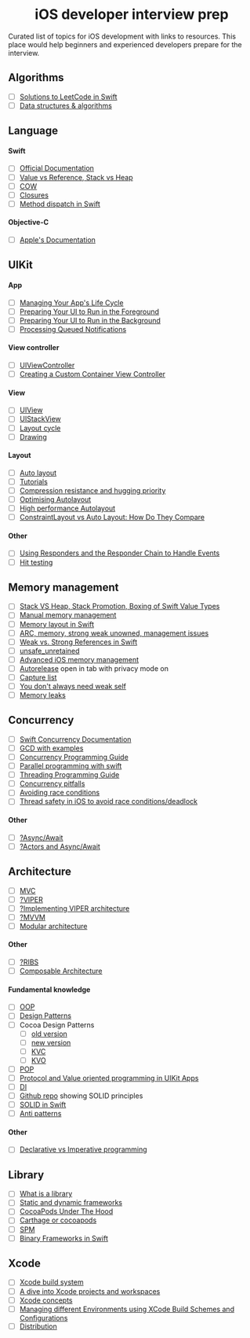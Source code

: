 <div align="center">
	<img src="https://github.com/mirasaujan/iOS-Developer-university/blob/main/ios_interview_prep_icon.png" alt="">
	<h1>iOS developer interview prep</h1>
</div>
Curated list of topics  for iOS development with links to resources. This place would help beginners and experienced developers prepare for the interview.

## Algorithms
- [ ] [Solutions to LeetCode in Swift](https://github.com/soapyigu/LeetCode-Swift)
- [ ] [Data structures & algorithms](https://github.com/raywenderlich/swift-algorithm-club)

## Language
#### Swift
- [ ] [Official Documentation](https://swift.org/documentation/)
- [ ] [Value vs Reference, Stack vs Heap](https://abhimuralidharan.medium.com/difference-between-value-type-and-a-reference-type-in-ios-swift-18cb5145ad7a)
- [ ] [COW](https://medium.com/@marthin.pasaribu_72336/copy-on-write-cow-with-swift-ce6c6583de38)
- [ ] [Closures](https://abhimuralidharan.medium.com/functional-swift-all-about-closures-310bc8af31dd)
- [ ] [Method dispatch in Swift](https://www.rightpoint.com/rplabs/switch-method-dispatch-table)

#### Objective-C
- [ ] [Apple's Documentation](https://developer.apple.com/library/archive/documentation/Cocoa/Conceptual/ProgrammingWithObjectiveC/Introduction/Introduction.html)

## UIKit
#### App
- [ ] [Managing Your App's Life Cycle](https://developer.apple.com/documentation/uikit/app_and_environment/managing_your_app_s_life_cycle)
- [ ] [Preparing Your UI to Run in the Foreground](https://developer.apple.com/documentation/uikit/app_and_environment/scenes/preparing_your_ui_to_run_in_the_foreground)
- [ ] [Preparing Your UI to Run in the Background](https://developer.apple.com/documentation/uikit/app_and_environment/scenes/preparing_your_ui_to_run_in_the_background)
- [ ] [Processing Queued Notifications](https://developer.apple.com/documentation/uikit/app_and_environment/scenes/preparing_your_ui_to_run_in_the_foreground/processing_queued_notifications)

#### View controller
- [ ] [UIViewController](https://developer.apple.com/documentation/uikit/uiviewcontroller)
- [ ] [Creating a Custom Container View Controller](https://developer.apple.com/documentation/uikit/view_controllers/creating_a_custom_container_view_controller)

#### View
- [ ] [UIView](https://developer.apple.com/documentation/uikit/uiview)
- [ ] [UIStackView](https://developer.apple.com/documentation/uikit/uistackview)
- [ ] [Layout cycle](https://tech.gc.com/demystifying-ios-layout/)
- [ ] [Drawing](https://developer.apple.com/documentation/uikit/drawing)

#### Layout
- [ ] [Auto layout](https://developer.apple.com/library/archive/documentation/UserExperience/Conceptual/AutolayoutPG/index.html)
- [ ] [Tutorials](https://developer.apple.com/tutorials/app-dev-training/setting-constraints-with-auto-layout)
- [ ] [Compression resistance and hugging priority](https://abhimuralidharan.medium.com/ios-content-hugging-and-content-compression-resistance-priorities-476fb5828ef)
- [ ] [Optimising Autolayout](https://pilky.me/optimising-auto-layout/)
- [ ] [High performance Autolayout](https://asciiwwdc.com/2018/sessions/220)
- [ ] [ConstraintLayout vs Auto Layout: How Do They Compare](https://bignerdranch.com/blog/constraintlayout-vs-auto-layout-how-do-they-compare/)

#### Other
- [ ] [Using Responders and the Responder Chain to Handle Events](https://developer.apple.com/documentation/uikit/touches_presses_and_gestures/using_responders_and_the_responder_chain_to_handle_events)
- [ ] [Hit testing](http://smnh.me/hit-testing-in-ios/)

## Memory management
- [ ] [Stack VS Heap, Stack Promotion, Boxing of Swift Value Types](https://www.vadimbulavin.com/value-types-and-reference-types-in-swift/)
- [ ] [Manual memory management](https://www.tomdalling.com/blog/cocoa/an-in-depth-look-at-manual-memory-management-in-objective-c/)
- [ ] [Memory layout in Swift](https://www.youtube.com/watch?v=ERYNyrfXjlg&t=11s)
- [ ] [ARC, memory, strong weak unowned, management issues](https://docs.swift.org/swift-book/LanguageGuide/AutomaticReferenceCounting.html)
- [ ] [Weak vs. Strong References in Swift](https://learnappmaking.com/weak-vs-strong-references-swift/)
- [ ] [unsafe_unretained](https://stackoverflow.com/questions/15968198/what-is-the-use-of-unsafe-unretained-attribute)
- [ ] [Advanced iOS memory management](https://www.vadimbulavin.com/swift-memory-management-arc-strong-weak-and-unowned/)
- [ ] [Autorelease](https://medium.com/swift2go/autoreleasepool-uses-in-2019-swift-9e8fd7b1cd3f) open in tab with privacy mode on
- [ ] [Capture list](https://www.hackingwithswift.com/articles/179/capture-lists-in-swift-whats-the-difference-between-weak-strong-and-unowned-references)
- [ ] [You don't always need weak self](https://medium.com/flawless-app-stories/you-dont-always-need-weak-self-a778bec505ef)
- [ ] [Memory leaks](https://medium.com/flawless-app-stories/all-about-memory-leaks-in-ios-cdd450d0cc34)

## Concurrency
- [ ] [Swift Concurrency Documentation](https://docs.swift.org/swift-book/LanguageGuide/Concurrency.html)
- [ ] [GCD with examples](https://dev-wd.github.io/swift/gcd/)
- [ ] [Concurrency Programming Guide](https://developer.apple.com/library/archive/documentation/General/Conceptual/ConcurrencyProgrammingGuide/Introduction/Introduction.html#//apple_ref/doc/uid/TP40008091-CH1-SW1)
- [ ] [Parallel programming with swift](https://medium.com/swift-india/parallel-programming-with-swift-part-2-4-46a3c6262359)
- [ ] [Threading Programming Guide](https://developer.apple.com/library/archive/documentation/Cocoa/Conceptual/Multithreading/Introduction/Introduction.html) 
- [ ] [Concurrency pitfalls](https://medium.com/flawless-app-stories/concurrency-visualized-part-3-pitfalls-and-conclusion-2b893e04b97d)
- [ ] [Avoiding race conditions](https://medium.com/swiftcairo/avoiding-race-conditions-in-swift-9ccef0ec0b26)
- [ ] [Thread safety in iOS to avoid race conditions/deadlock](https://varun04tomar.medium.com/thread-safety-in-ios-to-avoid-race-conditions-read-and-write-problem-deadlock-swift-4a583e1b8a95)

#### Other
- [ ] [?Async/Await](https://developer.apple.com/news/?id=2o3euotz)
- [ ] [?Actors and Async/Await](https://www.hackingwithswift.com/quick-start/concurrency)

## Architecture
- [ ] [MVC](https://medium.com/flawless-app-stories/the-only-viable-ios-architecture-c42f7b4c845d)
- [ ] [?VIPER](https://www.objc.io/issues/13-architecture/viper/)
- [ ] [?Implementing VIPER architecture](https://medium.com/flawless-app-stories/implementing-viper-archticture-pattern-for-ios-d24a6def8ba2)
- [ ] [?MVVM](https://medium.com/flawless-app-stories/advanced-ios-tutorial-use-mvvm-to-tackle-complicated-tableview-a2386ee817a9)
- [ ] [Modular architecture](https://medium.com/flawless-app-stories/a-modular-architecture-in-swift-aafd9026aa99)

#### Other
- [ ] [?RIBS](https://medium.com/swlh/ios-architecture-exploring-ribs-3db765284fd8)
- [ ] [Composable Architecture](https://www.pointfree.co/collections/composable-architecture)

#### Fundamental knowledge
- [ ] [OOP](https://www.coursera.org/learn/object-oriented-design)
- [ ] [Design Patterns](https://www.coursera.org/learn/design-patterns)
- [ ] Cocoa Design Patterns
  - [ ] [old version](https://developer.apple.com/library/archive/documentation/Cocoa/Conceptual/CocoaFundamentals/CocoaDesignPatterns/CocoaDesignPatterns.html)
  - [ ] [new version](https://developer.apple.com/documentation/swift/cocoa_design_patterns)
  - [ ] [KVC](https://developer.apple.com/library/archive/documentation/Cocoa/Conceptual/KeyValueCoding/index.html#//apple_ref/doc/uid/10000107-SW1)
  - [ ] [KVO](https://developer.apple.com/library/archive/documentation/Cocoa/Conceptual/KeyValueObserving/KeyValueObserving.html#//apple_ref/doc/uid/10000177i)
- [ ] [POP](https://asciiwwdc.com/2015/sessions/408)
- [ ] [Protocol and Value oriented programming in UIKit Apps](https://asciiwwdc.com/2016/sessions/419)
- [ ] [DI](https://medium.com/makingtuenti/dependency-injection-in-swift-part-1-236fddad144a)
- [ ] [Github repo](https://github.com/ochococo/OOD-Principles-In-Swift) showing SOLID principles
- [ ] [SOLID in Swift](https://codeburst.io/solid-design-principle-using-swift-fa67443672b8)
- [ ] [Anti patterns](https://sourcemaking.com/antipatterns/software-development-antipatterns)

#### Other
- [ ] [Declarative vs Imperative programming](https://medium.com/flawless-app-stories/declarative-and-imperative-programming-using-swiftui-and-uikit-c91f1f104252)

## Library
- [ ] [What is a library](https://theswiftdev.com/building-static-and-dynamic-swift-libraries-using-the-swift-compiler/)
- [ ] [Static and dynamic frameworks](https://www.vadimbulavin.com/static-dynamic-frameworks-and-libraries/)
- [ ] [CocoaPods Under The Hood](https://www.objc.io/issues/6-build-tools/cocoapods-under-the-hood/)
- [ ] [Carthage or cocoapods](https://medium.com/xcblog/carthage-or-cocoapods-that-is-the-question-1074edaafbcb)
- [ ] [SPM](https://developer.apple.com/documentation/swift_packages/adding_package_dependencies_to_your_app)
- [ ] [Binary Frameworks in Swift](https://asciiwwdc.com/2019/sessions/416)

## Xcode
- [ ] [Xcode build system](https://www.vadimbulavin.com/xcode-build-system/)
- [ ] [A dive into Xcode projects and workspaces](https://mokacoding.com/blog/xcode-projects-and-workspaces/)
- [ ] [Xcode concepts](https://developer.apple.com/library/archive/featuredarticles/XcodeConcepts/Concept-Schemes.html)
- [ ] [Managing different Environments using XCode Build Schemes and Configurations](https://medium.com/flawless-app-stories/managing-different-environments-using-xcode-build-schemes-and-configurations-af7c43f5be19)
- [ ] [Distribution](https://help.apple.com/xcode/mac/current/#/dev8b4250b57)
